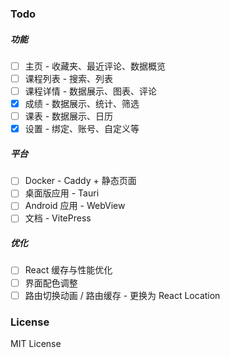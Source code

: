 ### Todo

##### 功能

- [ ] 主页 - 收藏夹、最近评论、数据概览
- [ ] 课程列表 - 搜索、列表
- [ ] 课程详情 - 数据展示、图表、评论
- [x] 成绩 - 数据展示、统计、筛选
- [ ] 课表 - 数据展示、日历
- [x] 设置 - 绑定、账号、自定义等

##### 平台

- [ ] Docker - Caddy + 静态页面
- [ ] 桌面版应用 - Tauri
- [ ] Android 应用 - WebView
- [ ] 文档 - VitePress

##### 优化

- [ ] React 缓存与性能优化
- [ ] 界面配色调整
- [ ] 路由切换动画 / 路由缓存 - 更换为 React Location

### License

MIT License
